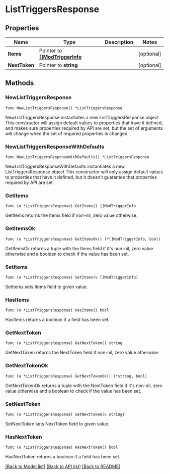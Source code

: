 # ListTriggersResponse

## Properties

Name | Type | Description | Notes
------------ | ------------- | ------------- | -------------
**Items** | Pointer to [**[]ModTriggerInfo**](ModTriggerInfo.md) |  | [optional] 
**NextToken** | Pointer to **string** |  | [optional] 

## Methods

### NewListTriggersResponse

`func NewListTriggersResponse() *ListTriggersResponse`

NewListTriggersResponse instantiates a new ListTriggersResponse object
This constructor will assign default values to properties that have it defined,
and makes sure properties required by API are set, but the set of arguments
will change when the set of required properties is changed

### NewListTriggersResponseWithDefaults

`func NewListTriggersResponseWithDefaults() *ListTriggersResponse`

NewListTriggersResponseWithDefaults instantiates a new ListTriggersResponse object
This constructor will only assign default values to properties that have it defined,
but it doesn't guarantee that properties required by API are set

### GetItems

`func (o *ListTriggersResponse) GetItems() []ModTriggerInfo`

GetItems returns the Items field if non-nil, zero value otherwise.

### GetItemsOk

`func (o *ListTriggersResponse) GetItemsOk() (*[]ModTriggerInfo, bool)`

GetItemsOk returns a tuple with the Items field if it's non-nil, zero value otherwise
and a boolean to check if the value has been set.

### SetItems

`func (o *ListTriggersResponse) SetItems(v []ModTriggerInfo)`

SetItems sets Items field to given value.

### HasItems

`func (o *ListTriggersResponse) HasItems() bool`

HasItems returns a boolean if a field has been set.

### GetNextToken

`func (o *ListTriggersResponse) GetNextToken() string`

GetNextToken returns the NextToken field if non-nil, zero value otherwise.

### GetNextTokenOk

`func (o *ListTriggersResponse) GetNextTokenOk() (*string, bool)`

GetNextTokenOk returns a tuple with the NextToken field if it's non-nil, zero value otherwise
and a boolean to check if the value has been set.

### SetNextToken

`func (o *ListTriggersResponse) SetNextToken(v string)`

SetNextToken sets NextToken field to given value.

### HasNextToken

`func (o *ListTriggersResponse) HasNextToken() bool`

HasNextToken returns a boolean if a field has been set.


[[Back to Model list]](../README.md#documentation-for-models) [[Back to API list]](../README.md#documentation-for-api-endpoints) [[Back to README]](../README.md)


